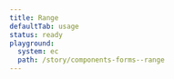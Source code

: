 ```yaml
---
title: Range
defaultTab: usage
status: ready
playground:
  system: ec
  path: /story/components-forms--range
---
```

